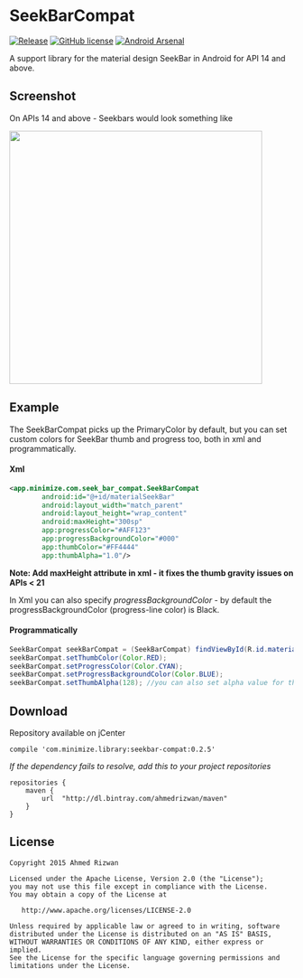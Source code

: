 # SeekBarCompat

[![Release](https://img.shields.io/badge/jCenter-0.2.5-brightgreen.svg)](https://bintray.com/sbrukhanda/maven/FragmentViewPager)
[![GitHub license](https://img.shields.io/badge/license-Apache%20Version%202.0-blue.svg)](https://github.com/sbrukhanda/fragmentviewpager/blob/master/LICENSE.txt)
[![Android Arsenal](https://img.shields.io/badge/Android%20Arsenal-SeekBarCompat-green.svg?style=flat)](https://android-arsenal.com/details/1/2084)


A support library for the material design SeekBar in Android for API 14 and above.

## Screenshot

On APIs 14 and above - Seekbars would look something like

<img src="https://raw.githubusercontent.com/ahmedrizwan/SeekBarCompat/master/app/src/main/res/drawable/seekbarcompat.gif" width="448" />

## Example
The SeekBarCompat picks up the PrimaryColor by default, but you can set custom colors for SeekBar thumb and progress too, both in xml and programmatically.
#### Xml 

```xml
<app.minimize.com.seek_bar_compat.SeekBarCompat
        android:id="@+id/materialSeekBar"
        android:layout_width="match_parent"
        android:layout_height="wrap_content"
        android:maxHeight="300sp"
        app:progressColor="#AFF123"
        app:progressBackgroundColor="#000"
        app:thumbColor="#FF4444"
        app:thumbAlpha="1.0"/>
```
**Note: Add maxHeight attribute in xml - it fixes the thumb gravity issues on APIs < 21**

In Xml you can also specify *progressBackgroundColor* - by default the progressBackgroundColor (progress-line color) is Black.

#### Programmatically
```java
SeekBarCompat seekBarCompat = (SeekBarCompat) findViewById(R.id.materialSeekBar);
seekBarCompat.setThumbColor(Color.RED);
seekBarCompat.setProgressColor(Color.CYAN);
seekBarCompat.setProgressBackgroundColor(Color.BLUE); 
seekBarCompat.setThumbAlpha(128); //you can also set alpha value for the thumb
```

## Download 
Repository available on jCenter

```Gradle
compile 'com.minimize.library:seekbar-compat:0.2.5'
```
*If the dependency fails to resolve, add this to your project repositories*
```Gradle
repositories {
    maven {
        url  "http://dl.bintray.com/ahmedrizwan/maven" 
    }
}
```

## License 
```
Copyright 2015 Ahmed Rizwan

Licensed under the Apache License, Version 2.0 (the "License");
you may not use this file except in compliance with the License.
You may obtain a copy of the License at

   http://www.apache.org/licenses/LICENSE-2.0

Unless required by applicable law or agreed to in writing, software
distributed under the License is distributed on an "AS IS" BASIS,
WITHOUT WARRANTIES OR CONDITIONS OF ANY KIND, either express or implied.
See the License for the specific language governing permissions and
limitations under the License.
```

